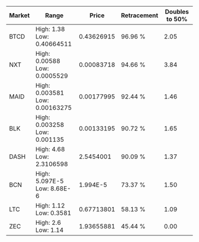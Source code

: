 | Market | Range | Price| Retracement | Doubles to 50% |
| --- | --- | --- | --- | --- |
| BTCD | High: 1.38<br />Low: 0.40664511 | 0.43626915 | 96.96 % | 2.05 |
| NXT | High: 0.00588<br />Low: 0.0005529 | 0.00083718 | 94.66 % | 3.84 |
| MAID | High: 0.003581<br />Low: 0.00163275 | 0.00177995 | 92.44 % | 1.46 |
| BLK | High: 0.003258<br />Low: 0.001135 | 0.00133195 | 90.72 % | 1.65 |
| DASH | High: 4.68<br />Low: 2.3106598 | 2.5454001 | 90.09 % | 1.37 |
| BCN | High: 5.097E-5<br />Low: 8.68E-6 | 1.994E-5 | 73.37 % | 1.50 |
| LTC | High: 1.12<br />Low: 0.3581 | 0.67713801 | 58.13 % | 1.09 |
| ZEC | High: 2.6<br />Low: 1.14 | 1.93655881 | 45.44 % | 0.00 |
